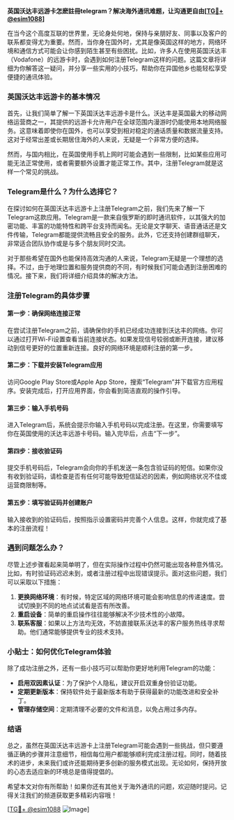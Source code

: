 **英国沃达丰远游卡怎麽註冊telegram？解决海外通讯难题，让沟通更自由[[TG💪+ @esim1088](https://t.me/s/esim1088)]**

在当今这个高度互联的世界里，无论身处何地，保持与亲朋好友、同事以及客户的联系都变得尤为重要。然而，当你身在国外时，尤其是像英国这样的地方，网络环境和通信方式可能会让你感到陌生甚至有些困扰。比如，许多人在使用英国沃达丰（Vodafone）的远游卡时，会遇到如何注册Telegram这样的问题。这篇文章将详细为你解答这一疑问，并分享一些实用的小技巧，帮助你在异国他乡也能轻松享受便捷的通讯体验。

### 英国沃达丰远游卡的基本情况

首先，让我们简单了解一下英国沃达丰远游卡是什么。沃达丰是英国最大的移动网络运营商之一，其提供的远游卡允许用户在全球范围内漫游时仍能使用本地网络服务。这意味着即使你在国外，也可以享受到相对稳定的通话质量和数据流量支持。这对于经常出差或长期居住海外的人来说，无疑是一个非常方便的选择。

然而，与国内相比，在英国使用手机上网时可能会遇到一些限制，比如某些应用可能无法正常使用，或者需要额外设置才能正常工作。其中，注册Telegram就是这样一个常见的挑战。

### Telegram是什么？为什么选择它？

在探讨如何在英国沃达丰远游卡上注册Telegram之前，我们先来了解一下Telegram这款应用。Telegram是一款来自俄罗斯的即时通讯软件，以其强大的加密功能、丰富的功能特性和跨平台支持而闻名。无论是文字聊天、语音通话还是文件传输，Telegram都能提供流畅且安全的服务。此外，它还支持创建群组聊天，非常适合团队协作或是与多个朋友同时交流。

对于那些希望在国外也能保持高效沟通的人来说，Telegram无疑是一个理想的选择。不过，由于地理位置和服务提供商的不同，有时候我们可能会遇到注册困难的情况。接下来，我们将详细介绍具体的解决方法。

### 注册Telegram的具体步骤

#### 第一步：确保网络连接正常
在尝试注册Telegram之前，请确保你的手机已经成功连接到沃达丰的网络。你可以通过打开Wi-Fi设置查看当前连接状态。如果发现信号较弱或断开连接，建议移动到信号更好的位置重新连接。良好的网络环境是顺利注册的第一步。

#### 第二步：下载并安装Telegram应用
访问Google Play Store或Apple App Store，搜索“Telegram”并下载官方应用程序。安装完成后，打开应用界面，你会看到简洁直观的操作引导。

#### 第三步：输入手机号码
进入Telegram后，系统会提示你输入手机号码以完成注册。在这里，你需要填写你在英国使用的沃达丰远游卡号码。输入完毕后，点击“下一步”。

#### 第四步：接收验证码
提交手机号码后，Telegram会向你的手机发送一条包含验证码的短信。如果你没有收到验证码，请检查是否有任何可能导致短信延迟的因素，例如网络状况不佳或运营商限制等。

#### 第五步：填写验证码并创建账户
输入接收到的验证码后，按照指示设置密码并完善个人信息。这样，你就完成了基本的注册流程！

### 遇到问题怎么办？

尽管上述步骤看起来简单明了，但在实际操作过程中仍然可能出现各种意外情况。比如，有时验证码迟迟未到，或者注册过程中出现错误提示。面对这些问题，我们可以采取以下措施：

1. **更换网络环境**：有时候，特定区域的网络环境可能会影响信息的传递速度。尝试切换到不同的地点试试看是否有所改善。
2. **重启设备**：简单的重启操作往往能够解决不少技术性的小故障。
3. **联系客服**：如果以上方法均无效，不妨直接联系沃达丰的客户服务热线寻求帮助。他们通常能够提供专业的技术支持。

### 小贴士：如何优化Telegram体验

除了成功注册之外，还有一些小技巧可以帮助你更好地利用Telegram的功能：

- **启用双因素认证**：为了保护个人隐私，建议开启双重身份验证功能。
- **定期更新版本**：保持软件处于最新版本有助于获得最新的功能改进和安全补丁。
- **管理存储空间**：定期清理不必要的文件和消息，以免占用过多内存。

### 结语

总之，虽然在英国沃达丰远游卡上注册Telegram可能会遇到一些挑战，但只要遵循正确的步骤并注意细节，相信每位用户都能够顺利完成注册过程。同时，随着技术的进步，未来我们或许还能期待更多创新的服务模式出现。无论如何，保持开放的心态去适应新的环境总是值得提倡的。

希望本文对你有所帮助！如果你还有其他关于海外通讯的问题，欢迎随时提问。记得关注我们的频道获取更多精彩内容哦！

[[TG💪+ @esim1088](https://t.me/s/esim1088) ![Image](https://i.postimg.cc/4NQfJmqS/Snipaste-2025-05-13-00-14-12.png)]